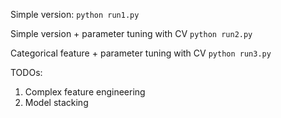 
Simple version:
```python run1.py```

Simple version + parameter tuning with CV
```python run2.py```

Categorical feature + parameter tuning with CV
```python run3.py``` 


TODOs:
1. Complex feature engineering
2. Model stacking

